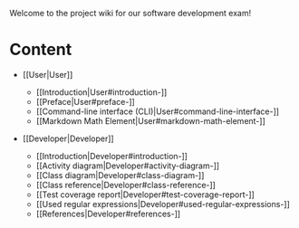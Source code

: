 Welcome to the project wiki for our software development exam!

# Content
- [[User|User]]
  - [[Introduction|User#introduction-]]
  - [[Preface|User#preface-]]
  - [[Command-line interface (CLI)|User#command-line-interface-]]
  - [[Markdown Math Element|User#markdown-math-element-]]

- [[Developer|Developer]]
  - [[Introduction|Developer#introduction-]]
  - [[Activity diagram|Developer#activity-diagram-]]
  - [[Class diagram|Developer#class-diagram-]]
  - [[Class reference|Developer#class-reference-]]
  - [[Test coverage report|Developer#test-coverage-report-]]
  - [[Used regular expressions|Developer#used-regular-expressions-]]
  - [[References|Developer#references-]]